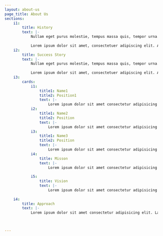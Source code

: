 ```yaml
---
layout: about-us
page_title: About Us
sections:
    i1:
        title: History
        text: |-
            Nullam eget purus molestie, tempus massa quis, tempor urna. Nam nec nibh egestas, rhoncus erat sed, ullamcorper justo. Etiam in euismod elit. Integer blandit, massa a volutpat tempus, metus nisi lobortis nibh, at placerat ipsum nibh sed sem. Cras fermentum velit et quam fermentum sollicitudin. 
            
            Lorem ipsum dolor sit amet, consectetuer adipiscing elit. Aenean commodo ligula eget dolor. Aenean massa. Cum sociis natoque penatibus et magnis dis parturient montes, nascetur ridiculus mus. Donec quam felis, ultricies nec, pellentesque eu, pretium quis, sem. Nulla consequat massa quis enim.
    i2:
        title: Success Story
        text: |-
            Nullam eget purus molestie, tempus massa quis, tempor urna. Nam nec nibh egestas, rhoncus erat sed, ullamcorper justo. Etiam in euismod elit. Integer blandit, massa a volutpat tempus, metus nisi lobortis nibh, at placerat ipsum nibh sed sem. Cras fermentum velit et quam fermentum sollicitudin. 
            
            Lorem ipsum dolor sit amet, consectetuer adipiscing elit. Aenean commodo ligula eget dolor. Aenean massa. Cum sociis natoque penatibus et magnis dis parturient montes, nascetur ridiculus mus. Donec quam felis, ultricies nec, pellentesque eu, pretium quis, sem. Nulla consequat massa quis enim.
    i3:
        cards:
            i1:
                title1: Name1
                title2: Position1
                text: |-
                    Lorem ipsum dolor sit amet consectetur adipisicing elit. Cum, ab. Quos sapiente atque hic sint qui dolorem quas sed doloremque.
            i2:
                title1: Name2
                title2: Position
                text: |-
                    Lorem ipsum dolor sit amet consectetur adipisicing elit. Cum, ab. Quos sapiente atque hic sint qui dolorem quas sed doloremque.
            i3:
                title1: Name3
                title2: Position
                text: |-
                    Lorem ipsum dolor sit amet consectetur adipisicing elit. Cum, ab. Quos sapiente atque hic sint qui dolorem quas sed doloremque.
            i4:
                title: Misson
                text: |-
                    Lorem ipsum dolor sit amet consectetur adipisicing elit. Inventore rerum iste et impedit velit earum ad quam, eius ullam maxime eaque molestiae quis veniam ab magnam voluptatum officiis eveniet reprehenderit tenetur placeat. Quam illo voluptatum consequatur dignissimos a? Ducimus deleniti iste assumenda cum sit incidunt aut, placeat nam tempore fuga!
                    
            i5:
                title: Vision
                text: |-
                    Lorem ipsum dolor sit amet consectetur adipisicing elit. Inventore rerum iste et impedit velit earum ad quam, eius ullam maxime eaque molestiae quis veniam ab magnam voluptatum officiis eveniet reprehenderit tenetur placeat. Quam illo voluptatum consequatur dignissimos a? Ducimus deleniti iste assumenda cum sit incidunt aut, placeat nam tempore fuga!
                    
    i4:
        title: Approach
        text: |-
            Lorem ipsum dolor sit amet consectetur adipisicing elit. Laudantium provident delectus, veniam obcaecati quia eos officia. Quos fuga, ullam cupiditate harum enim et tempore eos quaerat provident culpa voluptates amet minima ipsa error rem alias! Dolorem cumque quo nemo quae minus autem commodi illum deserunt, excepturi ipsum. Laudantium, rem ipsum?
            

        
---
```


